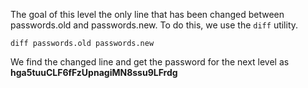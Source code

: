 The goal of this level the only line that has been changed between passwords.old and passwords.new. To do this, we use the `diff` utility. 

```
diff passwords.old passwords.new
```

We find the changed line and get the password for the next level as **hga5tuuCLF6fFzUpnagiMN8ssu9LFrdg**
